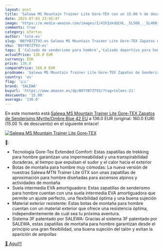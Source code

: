 ```yaml
---
layout: post
title: 'Salewa MS Mountain Trainer Lite Gore-TEX con un 15.00 % de descuento'
date: 2021-07-03 23:45:47
image: 'https://m.media-amazon.com/images/I/41hIokdQCHL._SL500_._SL400_.jpg'
comments: true
category: ofertas
author: 'tole.es'
slug: 'B07YB7ZT93-es Salewa MS Mountain Trainer Lite Gore-TEX Zapatos de...'
sku: 'B07YB7ZT93-es'
tags: [ 'Calzado de senderismo para hombre','Calzado deportivo para hombre','Zapatillas de senderismo para hombre','Zapatillas y calzado deportivo para hombre','Zapatos','Zapatos para hombre','Zapatos y complementos','salewa','zapatos', ]
actualPrice: 136.0 EUR
currency: EUR
price: 136.0
comparePrice: 160.0 EUR
prodname: 'Salewa MS Mountain Trainer Lite Gore-TEX Zapatos de Senderismo  Myrtle/Ombre Blue  42 EU'
country: 'es'
flag: '🇪🇸'
brand: 'SALEWA'
buyurl: 'https://www.amazon.es/dp/B07YB7ZT93/?tag=tolees-21'
descuento: '15.00'
average: '136.0'
---
```


En este momento está [Salewa MS Mountain Trainer Lite Gore-TEX Zapatos de Senderismo  Myrtle/Ombre Blue  42 EU](https://www.amazon.es/dp/B07YB7ZT93/?tag=tolees-21) a 136.0 EUR (original: 160.0 EUR) (15.00 %  de descuento) en el siguiente enlace!

[![Salewa MS Mountain Trainer Lite Gore-TEX](https://m.media-amazon.com/images/I/41hIokdQCHL._SL500_._SL400_.jpg)](https://www.amazon.es/dp/B07YB7ZT93/?tag=tolees-21)

🔎:

- Tecnología Gore-Tex Extended Comfort: Estas zapatillas de trekking para hombre garantizan una impermeabilidad y una transpirabilidad duraderas, al tiempo que expulsan el sudor y el calor hacia el exterior
- Botas de montaña para hombre muy cómodas: La nueva versión de nuestras Salewa MTN Trainer Lite GTX son unas zapatillas de aproximación para hombre diseñadas para ascensos alpinos y actividades de montaña
- Suela intermedia EVA amortiguadora: Estas zapatillas de senderismo para hombre cuentan con una suela intermedia EVA amortiguadora que permite un ajuste perfecto, una flexibilidad óptima y una buena sujeción
- Material exterior resistente: Estas botas de montaña para hombre cuentan con un material exterior que ofrece una resistencia óptima, independientemente de cuál sea tu próxima aventura.
- Sistema 3F patentado por SALEWA: Gracias al sistema 3F patentado por SALEWA, estas zapatillas de montaña para hombre garantizan desde el principio una gran flexibilidad, una buena sujeción del talón y evitan la aparición de ampollas

[🛒 Aquí!!!](https://www.amazon.es/dp/B07YB7ZT93/?tag=tolees-21)
